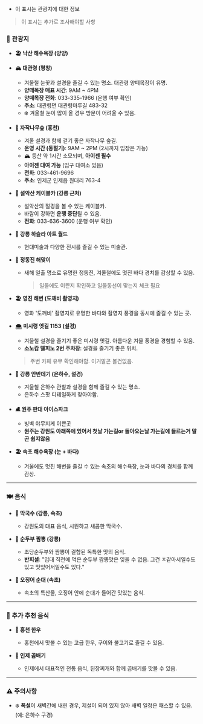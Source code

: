 - 이 표시는 관광지에 대한 정보

> 이 표시는 추가로 조사해야할 사항

### 📍 관광지

- **🏖 낙산 해수욕장 (양양)**

- **🏔 대관령 (평창)**

  - 겨울철 눈꽃과 설경을 즐길 수 있는 명소. 대관령 양떼목장이 유명.
  - **양떼목장 매표 시간**: 9AM ~ 4PM
  - **양떼목장 전화**: 033-335-1966 (운행 여부 확인)
  - **주소**: 대관령면 대관령마루길 483-32
  - ❄️ 겨울철 눈이 많이 올 경우 방문이 어려울 수 있음.

- **🌳 자작나무숲 (홍천)**

  - 겨울 설경과 함께 걷기 좋은 자작나무 숲길.
  - **운영 시간 (동절기)**: 9AM ~ 2PM (2시까지 입장은 가능)
  - 🏔️ 등산 약 1시간 소모되며, **아이젠 필수**
  - **아이젠 대여 가능** (입구 대여소 있음)
  - **전화**: 033-461-9696
  - **주소**: 인제군 인제읍 원대리 763-4

- **🚡 설악산 케이블카 (강릉 근처)**

  - 설악산의 절경을 볼 수 있는 케이블카.
  - 바람이 강하면 **운행 중단**될 수 있음.
  - **전화**: 033-636-3600 (운행 여부 확인)

- **🎨 강릉 하슬라 아트 월드**

  - 현대미술과 다양한 전시를 즐길 수 있는 미술관.

- **🌅 정동진 해맞이**

  - 새해 일출 명소로 유명한 정동진, 겨울철에도 멋진 바다 경치를 감상할 수 있음.
    > 일몰에도 이쁜지 확인하고 일몰동선이 맞는지 체크 필요

- **🏖 영진 해변 (도깨비 촬영지)**

  - 영화 '도깨비' 촬영지로 유명한 바다와 촬영지 풍경을 동시에 즐길 수 있는 곳.

- **🌨 미시령 옛길 1153 (설경)**

  - 겨울철 설경을 즐기기 좋은 미시령 옛길. 아름다운 겨울 풍경을 경험할 수 있음.
  - **소노캄 델피노 2번 주차장**: 설경을 즐기기 좋은 위치.

  > 주변 카페 유무 확인해야함. 이거말곤 볼건없음.

- **🌌 강릉 안반데기 (은하수, 설경)**

  - 겨울철 은하수 관찰과 설경을 함께 즐길 수 있는 명소.
  - 은하수 스팟 디테일하게 찾아야함.

- **⛸ 원주 판대 아이스파크**

  - 빙벽 야무지게 이쁜곳
  - **원주는 강원도 아래쪽에 있어서 첫날 가는길or 돌아오는날 가는길에 들르는거 말곤 쉽지않음**

- **🏖 속초 해수욕장 (눈 + 바다)**
  - 겨울에도 멋진 해변을 즐길 수 있는 속초의 해수욕장, 눈과 바다의 경치를 함께 감상.

---

### 🍽 음식

- **🥢 막국수 (강릉, 속초)**

  - 강원도의 대표 음식, 시원하고 새콤한 막국수.

- **🍜 순두부 짬뽕 (강릉)**

  - 초당순두부와 짬뽕이 결합된 독특한 맛의 음식.
  - **반피셜**: "입대 직전에 먹은 순두부 짬뽕맛은 잊을 수 없음. 그건 ㅈ같아서일수도 있고 맛있어서일수도 있다."

- **🦑 오징어 순대 (속초)**
  - 속초의 특산물, 오징어 안에 순대가 들어간 맛있는 음식.

---

### 🍖 추가 추천 음식

- **🥩 홍천 한우**

  - 홍천에서 맛볼 수 있는 고급 한우, 구이와 불고기로 즐길 수 있음.

- **🍲 인제 곰배기**
  - 인제에서 대표적인 전통 음식, 된장찌개와 함께 곰배기를 맛볼 수 있음.

---

### ⚠️ 주의사항

- ❄️ **폭설**이 새벽간에 내린 경우, 제설이 되어 있지 않아 새벽 일정은 패스할 수 있음. (예: 은하수 구경)
